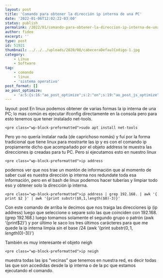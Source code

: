 ```yaml
---
layout: post
title: 'Comando para obtener la dirección ip interna de una PC'
date: '2022-01-06T12:02:22-03:00'
status: publish
permalink: /2022/01/comando-para-obtener-la-direccion-ip-interna-de-una-pc.html
author: fideo
excerpt: ''
type: post
id: 51921
thumbnail: ../../../uploads/2020/08/cabeceraDefaulCodigo-1.jpg
category:
    - Linux
    - Software
tag:
    - comando
    - linux
    - 'sistema operativo'
post_format: []
ao_post_optimize:
    - 'a:5:{s:16:"ao_post_optimize";s:2:"on";s:19:"ao_post_js_optimize";s:2:"on";s:20:"ao_post_css_optimize";s:2:"on";s:12:"ao_post_ccss";s:2:"on";s:16:"ao_post_lazyload";s:2:"on";}'
---
```

layout: post
En linux podemos obtener de varias formas la ip interna de una PC; lo mas común es ejecutar ifconfig directamente en la consola pero para esto tenemos que tener instalado net-tools.

```
<pre class="wp-block-preformatted">sudo apt install net-tools
```

  
Pero yo no quería instalar nada (de caprichoso nomás) y fuí por la forma tradicional que tiene linux para mostrarte las ip y es con el comando ip propiamente dicho que acompañado por el objeto address te muestra las direcciones ip creadas para tu PC. Pero si ejecutamos esto en nuestro linux

```
<pre class="wp-block-preformatted">ip address
```

  
podemos ver que nos trae un montón de información que al momento de saber cual es nuestra dirección ip interna nos redundate toda esa información, pero en el bash de linux podemos hacer tuberías y limpiar todo eso y obtener solo la dirección ip interna.

```
<pre class="wp-block-preformatted">ip address | grep 192.168. | awk '{ print $2 }' | awk '{print substr($0,1,length($0)-3)}'
```

  
Con este comando de arriba le decimos que nos traiga las direcciones ip (ip address) luego que seleccione o separe solo las que coinciden con 192.168. (grep 192.168.) luego tomamos solamente el segundo grupo o patrón (awk ‘{print$2}’) y por último le saco los tres últimos carácteres para que me quede la ip interna limpia sin el base /24 (awk ‘{print substr($0,1,length($0)-3)}’)

También es muy interesante el objeto neigh

```
<pre class="wp-block-preformatted">ip neigh
```

muestra todas las ips “vecinas” que tenemos en nuestra red, es decir todas las que son accedidas desde la ip interna o de la pc que estamos ejecutando el comando.